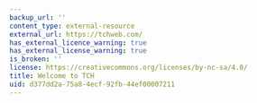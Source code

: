 ```yaml
---
backup_url: ''
content_type: external-resource
external_url: https://tchweb.com/
has_external_licence_warning: true
has_external_license_warning: true
is_broken: ''
license: https://creativecommons.org/licenses/by-nc-sa/4.0/
title: Welcome to TCH
uid: d377dd2a-75a8-4ecf-92fb-44ef00007211
---
```

